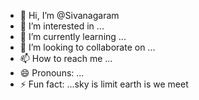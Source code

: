 - 👋 Hi, I’m @Sivanagaram
- 👀 I’m interested in ... 
- 🌱 I’m currently learning ...
- 💞️ I’m looking to collaborate on ...
- 📫 How to reach me ...
- 😄 Pronouns: ...
- ⚡ Fun fact: ...sky is limit earth is we meet

<!---
Sivanagaram/Sivanagaram is a ✨ special ✨ repository because its `README.md` (this file) appears on your GitHub profile.
You can click the Preview link to take a look at your changes.
--->
